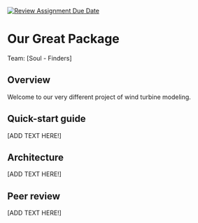 [![Review Assignment Due Date](https://classroom.github.com/assets/deadline-readme-button-22041afd0340ce965d47ae6ef1cefeee28c7c493a6346c4f15d667ab976d596c.svg)](https://classroom.github.com/a/zjSXGKeR)
# Our Great Package

Team: [Soul - Finders]

## Overview

Welcome to our very different project of wind turbine modeling.

## Quick-start guide

[ADD TEXT HERE!]

## Architecture

[ADD TEXT HERE!]

## Peer review

[ADD TEXT HERE!]

